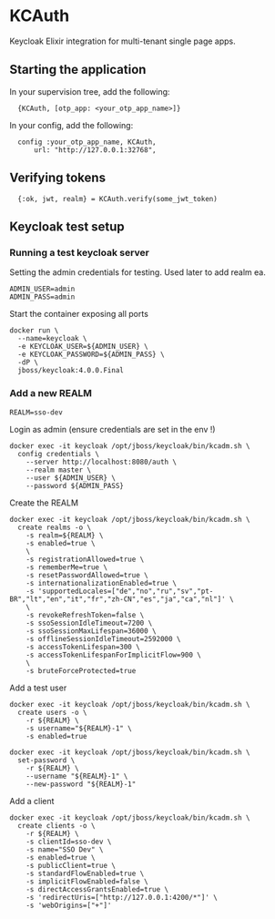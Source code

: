 # KCAuth

Keycloak Elixir integration for multi-tenant single page apps.

## Starting the application

In your supervision tree, add the following:

```
  {KCAuth, [otp_app: <your_otp_app_name>]}
```

In your config, add the following:

```
  config :your_otp_app_name, KCAuth,
      url: "http://127.0.0.1:32768",
```

## Verifying tokens

```
  {:ok, jwt, realm} = KCAuth.verify(some_jwt_token)

```

## Keycloak test setup

### Running a test keycloak server

Setting the admin credentials for testing. Used later to add realm ea.

```
ADMIN_USER=admin
ADMIN_PASS=admin
```

Start the container exposing all ports

```
docker run \
  --name=keycloak \
  -e KEYCLOAK_USER=${ADMIN_USER} \
  -e KEYCLOAK_PASSWORD=${ADMIN_PASS} \
  -dP \
  jboss/keycloak:4.0.0.Final
```


### Add a new REALM

```
REALM=sso-dev
```

Login as admin (ensure credentials are set in the env !)

```
docker exec -it keycloak /opt/jboss/keycloak/bin/kcadm.sh \
  config credentials \
    --server http://localhost:8080/auth \
    --realm master \
    --user ${ADMIN_USER} \
    --password ${ADMIN_PASS}
```

Create the REALM  

```
docker exec -it keycloak /opt/jboss/keycloak/bin/kcadm.sh \
  create realms -o \
    -s realm=${REALM} \
    -s enabled=true \
    \
    -s registrationAllowed=true \
    -s rememberMe=true \
    -s resetPasswordAllowed=true \
    -s internationalizationEnabled=true \
    -s 'supportedLocales=["de","no","ru","sv","pt-BR","lt","en","it","fr","zh-CN","es","ja","ca","nl"]' \
    \
    -s revokeRefreshToken=false \
    -s ssoSessionIdleTimeout=7200 \
    -s ssoSessionMaxLifespan=36000 \
    -s offlineSessionIdleTimeout=2592000 \
    -s accessTokenLifespan=300 \
    -s accessTokenLifespanForImplicitFlow=900 \
    \
    -s bruteForceProtected=true
```

Add a test user

```
docker exec -it keycloak /opt/jboss/keycloak/bin/kcadm.sh \
  create users -o \
    -r ${REALM} \
    -s username="${REALM}-1" \
    -s enabled=true

docker exec -it keycloak /opt/jboss/keycloak/bin/kcadm.sh \
  set-password \
    -r ${REALM} \
    --username "${REALM}-1" \
    --new-password "${REALM}-1"
```

Add a client

```
docker exec -it keycloak /opt/jboss/keycloak/bin/kcadm.sh \
  create clients -o \
    -r ${REALM} \
    -s clientId=sso-dev \
    -s name="SSO Dev" \
    -s enabled=true \
    -s publicClient=true \
    -s standardFlowEnabled=true \
    -s implicitFlowEnabled=false \
    -s directAccessGrantsEnabled=true \
    -s 'redirectUris=["http://127.0.0.1:4200/*"]' \
    -s 'webOrigins=["+"]'
```

